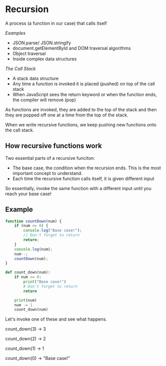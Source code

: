# Recursion

A process (a function in our case) that calls itself

_Examples_

-   JSON.parse/ JSON.stringify
-   document.getElementById and DOM traversal algorithms
-   Object traversal
-   Inside complex data structures

_The Call Stack_

-   A stack data structure
-   Any time a function is invoked it is placed (pushed) on top of the call stack
-   When JavaScript sees the return keyword or when the function ends, the compiler will remove (pop)

As functions are invoked, they are added to the top of the stack and then they are popped off one at a time from the top of the stack.

When we write recursive functions, we keep pushing new functions onto the call stack.

## How recursive functions work

Two essential parts of a recursive funciton:

-   The base case, the condition when the recursion ends. This is the most important concept to understand.
-   Each time the recursive function calls itself, it is given different input

So essentially, invoke the same function with a different input until you reach your base case!

## Example

```js
function countDown(num) {
    if (num <= 0) {
        console.log("Base case!");
        // Don't forget to return
        return;
    }
    console.log(num);
    num--;
    countDown(num);
}
```

```py
def count_down(num):
    if num <= 0:
        print("Base case!")
        # Don't forget to return
        return

    print(num)
    num -= 1
    count_down(num)
```

Let's invoke one of these and see what happens.

count_down(3)
-> 3

count_down(2)
-> 2

count_down(1)
-> 1

count_down(0)
-> "Base case!"
